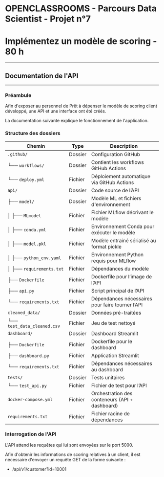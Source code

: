 # OPENCLASSROOMS - Parcours Data Scientist - Projet n°7
# Implémentez un modèle de scoring - 80 h

------------------------------
## Documentation de l'API
------------------------------

### Préambule

Afin d'exposer au personnel de Prêt à dépenser le modèle de scoring client développé, une API et une interface ont été créés.

La documentation suivante explique le fonctionnement de l'application.

### Structure des dossiers

| Chemin                                         | Type         | Description                                                                 |
|-----------------------------------------------|--------------|-----------------------------------------------------------------------------|
| `.github/`                                     | Dossier      | Configuration GitHub                                                       |
| └── `workflows/`                               | Dossier      | Contient les workflows GitHub Actions                                      |
|     └── `deploy.yml`                           | Fichier      | Déploiement automatique via GitHub Actions                                 |
| `api/`                                         | Dossier      | Code source de l’API                                                       |
| ├── `model/`                                   | Dossier      | Modèle ML et fichiers d'environnement                                      |
| │   ├── `MLmodel`                              | Fichier      | Fichier MLflow décrivant le modèle                                         |
| │   ├── `conda.yml`                            | Fichier      | Environnement Conda pour exécuter le modèle                                |
| │   ├── `model.pkl`                            | Fichier      | Modèle entraîné sérialisé au format pickle                                 |
| │   ├── `python_env.yaml`                      | Fichier      | Environnement Python requis pour MLflow                                    |
| │   ├── `requirements.txt`                     | Fichier      | Dépendances du modèle                                                      |
| ├── `Dockerfile`                               | Fichier      | Dockerfile pour l’image de l’API                                           |
| ├── `api.py`                                   | Fichier      | Script principal de l’API                                                  |
| └── `requirements.txt`                         | Fichier      | Dépendances nécessaires pour faire tourner l’API                           |
| `cleaned_data/`                                | Dossier      | Données pré-traitées                                                       |
| └── `test_data_cleaned.csv`                    | Fichier      | Jeu de test nettoyé                                                        |
| `dashboard/`                                   | Dossier      | Dashboard Streamlit                                                        |
| ├── `Dockerfile`                               | Fichier      | Dockerfile pour le dashboard                                               |
| ├── `dashboard.py`                             | Fichier      | Application Streamlit                                                      |
| └── `requirements.txt`                         | Fichier      | Dépendances nécessaires au dashboard                                       |
| `tests/`                                       | Dossier      | Tests unitaires                                                             |
| └── `test_api.py`                              | Fichier      | Fichier de test pour l’API                                                 |
| `docker-compose.yml`                           | Fichier      | Orchestration des conteneurs (API + dashboard)                             |
| `requirements.txt`                             | Fichier      | Fichier racine de dépendances                                              |

### Interrogation de l'API

L'API attend les requêtes qui lui sont envoyées sur le port 5000. 

Afin d'obtenir les informations de scoring relatives à un client, il est nécessaire d'envoyer un requête GET de la forme suivante :
* /api/v1/customer?id=10001

  